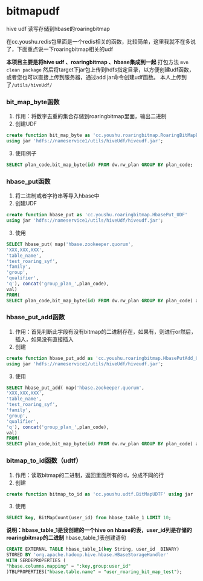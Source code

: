 # bitmapudf
hive udf 读写存储到hbase的roaringbitmap

在cc.youshu.redis包里面是一个redis相关的函数，比较简单，这里我就不在多说了，下面重点说一下roaringbitmap相关的udf

**本项目主要是将hive udf 、roaringbitmap 、hbase集成到一起**
打包方法
`mvn clean package`
然后将target下jar包上传到hdfs指定目录，以方便创建udf函数，或者您也可以直接上传到服务器，通过add jar命令创建udf函数。
本人上传到了`/utils/hiveUdf/`
### bit_map_byte函数
 1. 作用：将数字去重的集合存储到roaringbitmap里面，输出二进制
 2. 创建UDF
```sql
create function bit_map_byte as 'cc.youshu.roaringbitmap.RoaringBitMapByteUDAF' 
using jar 'hdfs://nameservice1/utils/hiveUdf/hiveudf.jar';
```
 3. 使用例子
```sql
SELECT plan_code,bit_map_byte(id) FROM dw.rw_plan GROUP BY plan_code;
```
### hbase_put函数
 1. 将二进制或者字符串等导入hbase中
 2. 创建UDF

```sql
create function hbase_put as 'cc.youshu.roaringbitmap.HbasePut_UDF' 
using jar 'hdfs://nameservice1/utils/hiveUdf/hiveudf.jar';
```
 3. 使用
```sql
SELECT hbase_put( map('hbase.zookeeper.quorum',
'XXX,XXX,XXX',
'table_name',
'test_roaring_syf',
'family',
'group',
'qualifier',
'q'), concat('group_plan_',plan_code),
val)
FROM(
SELECT plan_code,bit_map_byte(id) FROM dw.rw_plan GROUP BY plan_code) a;
```
### hbase_put_add函数

 1. 作用：首先判断此字段有没有bitmap的二进制存在，如果有，则进行or然后，插入，如果没有直接插入
 2. 创建
 

```sql
create function hbase_put_add as 'cc.youshu.roaringbitmap.HbasePutAdd_UDF' 
using jar 'hdfs://nameservice1/utils/hiveUdf/hiveudf.jar';
```

 3. 使用
 

```sql
SELECT hbase_put_add( map('hbase.zookeeper.quorum',
'XXX,XXX,XXX',
'table_name',
'test_roaring_syf',
'family',
'group',
'qualifier',
'q'), concat('group_plan_',plan_code),
val)
FROM(
SELECT plan_code,bit_map_byte(id) FROM dw.rw_plan GROUP BY plan_code) a;
```
### bitmap_to_id函数（udtf）

 1. 作用：读取bitmap的二进制，返回里面所有的id，分成不同的行
 2. 创建
 

```sql
create function bitmap_to_id as 'cc.youshu.udtf.BitMapUDTF' using jar 'hdfs://nameservice1/utils/hiveUdf/hiveudf.jar';
```

 3. 使用
 

```sql
SELECT key, BitMapCount(user_id) from hbase_table_1 LIMIT 10;
```
**说明：hbase_table_1是我创建的一个hive on hbase的表，user_id列是存储的roaringbitmap的二进制**
hbase_table_1表创建语句

```sql
CREATE EXTERNAL TABLE hbase_table_1(key String, user_id  BINARY) 
STORED BY 'org.apache.hadoop.hive.hbase.HBaseStorageHandler'
WITH SERDEPROPERTIES (
"hbase.columns.mapping" = ":key,group:user_id"
)TBLPROPERTIES("hbase.table.name" = "user_roaring_bit_map_test");
```


